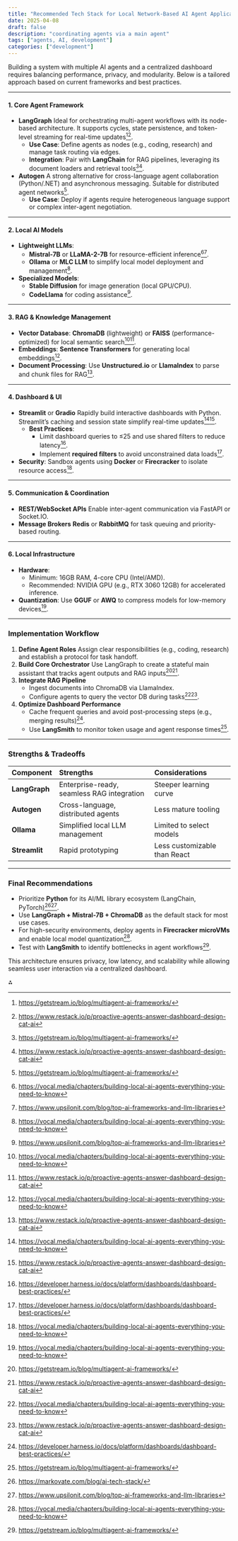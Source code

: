 ```yaml
---
title: "Recommended Tech Stack for Local Network-Based AI Agent Applications"
date: 2025-04-08
draft: false
description: "coordinating agents via a main agent"
tags: ["agents, AI, development"]
categories: ["development"]
---
```


Building a system with multiple AI agents and a centralized dashboard requires balancing performance, privacy, and modularity. Below is a tailored approach based on current frameworks and best practices.

---

#### **1. Core Agent Framework**

- **LangGraph**
Ideal for orchestrating multi-agent workflows with its node-based architecture. It supports cycles, state persistence, and token-level streaming for real-time updates[^1][^6].
    - **Use Case**: Define agents as nodes (e.g., coding, research) and manage task routing via edges.
    - **Integration**: Pair with **LangChain** for RAG pipelines, leveraging its document loaders and retrieval tools[^1][^6].
- **Autogen**
A strong alternative for cross-language agent collaboration (Python/.NET) and asynchronous messaging. Suitable for distributed agent networks[^1].
    - **Use Case**: Deploy if agents require heterogeneous language support or complex inter-agent negotiation.

---

#### **2. Local AI Models**

- **Lightweight LLMs**:
    - **Mistral-7B** or **LLaMA-2-7B** for resource-efficient inference[^3][^4].
    - **Ollama** or **MLC LLM** to simplify local model deployment and management[^3].
- **Specialized Models**:
    - **Stable Diffusion** for image generation (local GPU/CPU).
    - **CodeLlama** for coding assistance[^4].

---

#### **3. RAG \& Knowledge Management**

- **Vector Database**:
**ChromaDB** (lightweight) or **FAISS** (performance-optimized) for local semantic search[^3][^6].
- **Embeddings**:
**Sentence Transformers** for generating local embeddings[^3].
- **Document Processing**:
Use **Unstructured.io** or **LlamaIndex** to parse and chunk files for RAG[^6].

---

#### **4. Dashboard \& UI**

- **Streamlit** or **Gradio**
Rapidly build interactive dashboards with Python. Streamlit’s caching and session state simplify real-time updates[^3][^6].
    - **Best Practices**:
        - Limit dashboard queries to ≤25 and use shared filters to reduce latency[^5].
        - Implement **required filters** to avoid unconstrained data loads[^5].
- **Security**:
Sandbox agents using **Docker** or **Firecracker** to isolate resource access[^3].

---

#### **5. Communication \& Coordination**

- **REST/WebSocket APIs**
Enable inter-agent communication via FastAPI or Socket.IO.
- **Message Brokers**
**Redis** or **RabbitMQ** for task queuing and priority-based routing.

---

#### **6. Local Infrastructure**

- **Hardware**:
    - Minimum: 16GB RAM, 4-core CPU (Intel/AMD).
    - Recommended: NVIDIA GPU (e.g., RTX 3060 12GB) for accelerated inference.
- **Quantization**:
Use **GGUF** or **AWQ** to compress models for low-memory devices[^3].

---

### **Implementation Workflow**

1. **Define Agent Roles**
Assign clear responsibilities (e.g., coding, research) and establish a protocol for task handoff.
2. **Build Core Orchestrator**
Use LangGraph to create a stateful main assistant that tracks agent outputs and RAG inputs[^1][^6].
3. **Integrate RAG Pipeline**
    - Ingest documents into ChromaDB via LlamaIndex.
    - Configure agents to query the vector DB during tasks[^3][^6].
4. **Optimize Dashboard Performance**
    - Cache frequent queries and avoid post-processing steps (e.g., merging results)[^5].
    - Use **LangSmith** to monitor token usage and agent response times[^1].

---

### **Strengths \& Tradeoffs**

| Component | Strengths | Considerations |
| :-- | :-- | :-- |
| **LangGraph** | Enterprise-ready, seamless RAG integration | Steeper learning curve |
| **Autogen** | Cross-language, distributed agents | Less mature tooling |
| **Ollama** | Simplified local LLM management | Limited to select models |
| **Streamlit** | Rapid prototyping | Less customizable than React |

---

### **Final Recommendations**

- Prioritize **Python** for its AI/ML library ecosystem (LangChain, PyTorch)[^2][^4].
- Use **LangGraph + Mistral-7B + ChromaDB** as the default stack for most use cases.
- For high-security environments, deploy agents in **Firecracker microVMs** and enable local model quantization[^3].
- Test with **LangSmith** to identify bottlenecks in agent workflows[^1].

This architecture ensures privacy, low latency, and scalability while allowing seamless user interaction via a centralized dashboard.

<div>⁂</div>

[^1]: https://getstream.io/blog/multiagent-ai-frameworks/

[^2]: https://markovate.com/blog/ai-tech-stack/

[^3]: https://vocal.media/chapters/building-local-ai-agents-everything-you-need-to-know

[^4]: https://www.upsilonit.com/blog/top-ai-frameworks-and-llm-libraries

[^5]: https://developer.harness.io/docs/platform/dashboards/dashboard-best-practices/

[^6]: https://www.restack.io/p/proactive-agents-answer-dashboard-design-cat-ai

[^7]: https://www.galileo.ai/blog/agentic-rag-integration-ai-architecture

[^8]: https://en.wikipedia.org/wiki/Retrieval-augmented_generation

[^9]: https://www.kapa.ai/blog/rag-best-practices

[^10]: https://www.rapidinnovation.io/post/the-ultimate-ai-agent-tech-stack-llms-data-development-tools

[^11]: https://www.ibm.com/think/topics/agentic-rag

[^12]: https://aws.amazon.com/what-is/retrieval-augmented-generation/

[^13]: https://cloud.google.com/blog/products/ai-machine-learning/optimizing-rag-retrieval

[^14]: https://www.digitalocean.com/community/conceptual-articles/rag-ai-agents-agentic-rag-comparative-analysis

[^15]: https://kanerika.com/blogs/ai-agent-architecture/

[^16]: https://dev.to/elliot_brenya/the-best-tech-stacks-for-ai-powered-applications-in-2025-efe

[^17]: https://www.reddit.com/r/AI_Agents/comments/1hvaum5/what_tech_stack_are_you_using_to_develop_your_ai/

[^18]: https://www.lesswrong.com/posts/6cWgaaxWqGYwJs3vj/a-basic-systems-architecture-for-ai-agents-that-do

[^19]: https://www.reddit.com/r/LLMDevs/comments/1isf8q1/what_is_your_ai_agent_tech_stack_in_2025/

[^20]: https://openai.com/index/new-tools-for-building-agents/

[^21]: https://www.qodo.ai/blog/best-ai-coding-assistant-tools/

[^22]: https://www.reddit.com/r/AI_Agents/comments/1il8b1i/my_guide_on_what_tools_to_use_to_build_ai_agents/

[^23]: https://dribbble.com/tags/ai-assistant

[^24]: https://www.mokkup.ai/blogs/dashboard-ui-best-practices/

[^25]: https://cloud.google.com/use-cases/retrieval-augmented-generation

[^26]: https://tactiq.io/learn/exploring-rag-ai-agents-in-modern-ai-systems

[^27]: https://appinventiv.com/blog/choosing-the-right-ai-tech-stack/

[^28]: https://smythos.com/ai-agents/multi-agent-systems/multi-agent-systems-development-tools/

[^29]: https://www.wordware.ai/blog/best-ai-agent-frameworks-for-developing-autonomous-systems

[^30]: https://www.datacamp.com/blog/top-ai-frameworks-and-libraries

[^31]: https://nocodeapi.com/best-ai-agent-frameworks-for-nocode-developers/

[^32]: https://www.moveworks.com/us/en/resources/blog/what-is-agentic-framework

[^33]: https://docs.sisense.com/main/SisenseLinux/ai-assistant.htm

[^34]: https://www.reddit.com/r/PowerBI/comments/1htzl6b/what_are_the_best_practices_in_dashboard/

[^35]: https://insight7.io/how-to-design-executive-dashboards-with-ai-agents/

[^36]: https://uxpilot.ai

[^37]: https://www.gooddata.com/blog/how-to-use-ai-for-data-visualizations-and-dashboards/

[^38]: https://clickup.com/p/ai-agents/dashboard

[^39]: https://nexla.com/ai-infrastructure/retrieval-augmented-generation/

